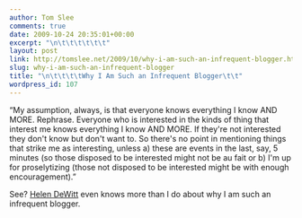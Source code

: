 ```yaml
---
author: Tom Slee
comments: true
date: 2009-10-24 20:35:01+00:00
excerpt: "\n\t\t\t\t\t\t"
layout: post
link: http://tomslee.net/2009/10/why-i-am-such-an-infrequent-blogger.html
slug: why-i-am-such-an-infrequent-blogger
title: "\n\t\t\t\tWhy I Am Such an Infrequent Blogger\t\t"
wordpress_id: 107
---
```



				

“My assumption, always, is that everyone knows everything I know AND MORE. Rephrase. Everyone who is interested in the kinds of thing that interest me knows everything I know AND MORE. If they're not interested they don't know but don't want to. So there's no point in mentioning things that strike me as interesting, unless a) these are events in the last, say, 5 minutes (so those disposed to be interested might not be au fait or b) I'm up for proselytizing (those not disposed to be interested might be with enough encouragement).”

See? [Helen DeWitt](http://paperpools.blogspot.com/2009/05/john-lanchester.html) even knows more than I do about why I am such an infrequent blogger.


		
